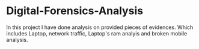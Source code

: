 # Digital-Forensics-Analysis

In this project I have done analysis on provided pieces of evidences. Which includes Laptop, network traffic, Laptop's ram analyis and broken mobile analysis.
